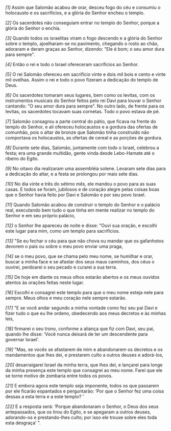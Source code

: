*[1]* Assim que Salomão acabou de orar, desceu fogo do céu e consumiu o holocausto e os sacrifícios, e a glória do Senhor encheu o templo.

*[2]* Os sacerdotes não conseguiam entrar no templo do Senhor, porque a glória do Senhor o enchia.

*[3]* Quando todos os israelitas viram o fogo descendo e a glória do Senhor sobre o templo, ajoelharam-se no pavimento, chegando o rosto ao chão, adoraram e deram graças ao Senhor, dizendo: "Ele é bom; o seu amor dura para sempre".

*[4]* Então o rei e todo o Israel ofereceram sacrifícios ao Senhor.

*[5]* O rei Salomão ofereceu em sacrifício vinte e dois mil bois e cento e vinte mil ovelhas. Assim o rei e todo o povo fizeram a dedicação do templo de Deus.

*[6]* Os sacerdotes tomaram seus lugares, bem como os levitas, com os instrumentos musicais do Senhor feitos pelo rei Davi para louvar o Senhor cantando: "O seu amor dura para sempre". No outro lado, de frente para os levitas, os sacerdotes tocavam suas cornetas. Todo o povo estava de pé.

*[7]* Salomão consagrou a parte central do pátio, que ficava na frente do templo do Senhor, e ali ofereceu holocaustos e a gordura das ofertas de comunhão, pois o altar de bronze que Salomão tinha construído não comportava os holocaustos, as ofertas de cereal e as porções de gordura.

*[8]* Durante sete dias, Salomão, juntamente com todo o Israel, celebrou a festa; era uma grande multidão, gente vinda desde Lebo-Hamate até o ribeiro do Egito.

*[9]* No oitavo dia realizaram uma assembléia solene. Levaram sete dias para a dedicação do altar, e a festa se prolongou por mais sete dias.

*[10]* No dia vinte e três do sétimo mês, ele mandou o povo para as suas casas. E todos se foram, jubilosos e de coração alegre pelas coisas boas que o Senhor havia feito por Davi e Salomão e por seu povo Israel.

*[11]* Quando Salomão acabou de construir o templo do Senhor e o palácio real, executando bem tudo o que tinha em mente realizar no templo do Senhor e em seu próprio palácio,

*[12]* o Senhor lhe apareceu de noite e disse: "Ouvi sua oração, e escolhi este lugar para mim, como um templo para sacrifícios.

*[13]* "Se eu fechar o céu para que não chova ou mandar que os gafanhotos devorem o país ou sobre o meu povo enviar uma praga,

*[14]* se o meu povo, que se chama pelo meu nome, se humilhar e orar, buscar a minha face e se afastar dos seus maus caminhos, dos céus o ouvirei, perdoarei o seu pecado e curarei a sua terra.

*[15]* De hoje em diante os meus olhos estarão abertos e os meus ouvidos atentos às orações feitas neste lugar.

*[16]* Escolhi e consagrei este templo para que o meu nome esteja nele para sempre. Meus olhos e meu coração nele sempre estarão.

*[17]* "E se você andar segundo a minha vontade como fez seu pai Davi e fizer tudo o que eu lhe ordeno, obedecendo aos meus decretos e às minhas leis,

*[18]* firmarei o seu trono, conforme a aliança que fiz com Davi, seu pai, quando lhe disse: ‘Você nunca deixará de ter um descendente para governar Israel’.

*[19]* "Mas, se vocês se afastarem de mim e abandonarem os decretos e os mandamentos que lhes dei, e prestarem culto a outros deuses e adorá-los,

*[20]* desarraigarei Israel da minha terra, que lhes dei, e lançarei para longe da minha presença este templo que consagrei ao meu nome. Farei que ele se torne motivo de zombaria entre todos os povos.

*[21]* E embora agora este templo seja imponente, todos os que passarem por ele ficarão espantados e perguntarão: ‘Por que o Senhor fez uma coisa dessas a esta terra e a este templo? ’

*[22]* E a resposta será: ‘Porque abandonaram o Senhor, o Deus dos seus antepassados, que os tirou do Egito, e se apegaram a outros deuses, adorando-os e prestando-lhes culto; por isso ele trouxe sobre eles toda esta desgraça’ ".

